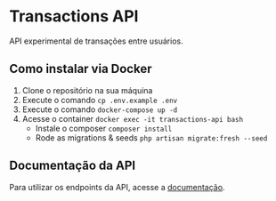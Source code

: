 # Transactions API

API experimental de transações entre usuários.

## Como instalar via Docker

1. Clone o repositório na sua máquina
2. Execute o comando `cp .env.example .env` 
3. Execute o comando `docker-compose up -d`
4. Acesse o container `docker exec -it transactions-api bash`
    - Instale o composer `composer install`
    - Rode as migrations & seeds `php artisan migrate:fresh --seed`


## Documentação da API

Para utilizar os endpoints da API, acesse a [documentação](https://documenter.getpostman.com/view/216454/2s93RKyvQi).

